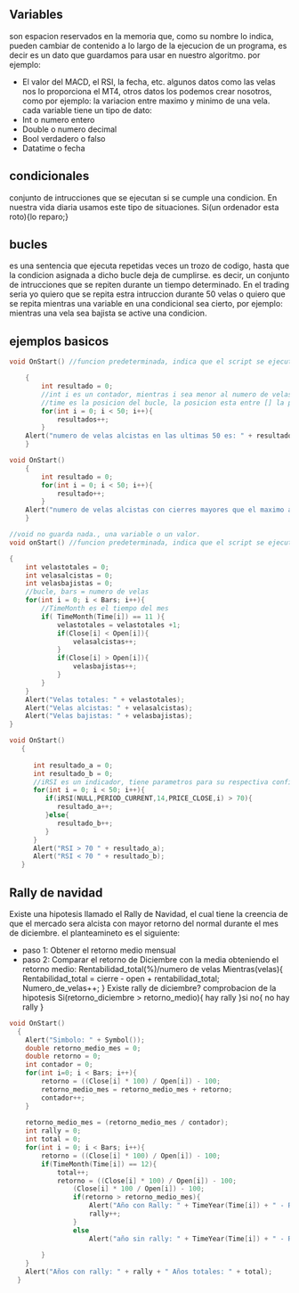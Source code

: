 ## Variables
son espacion reservados en la memoria que, como su nombre lo indica, pueden cambiar de contenido a lo largo de la ejecucion de un programa, es decir es un dato que guardamos para usar en nuestro algoritmo.
por ejemplo: 
- El valor del MACD, el RSI, la fecha, etc. 
algunos datos como las velas nos lo proporciona el MT4, otros datos los podemos crear nosotros, como por ejemplo: la variacion entre maximo y minimo de una vela.
cada variable tiene un tipo de dato: 
 - Int o numero entero
 - Double o numero decimal
 - Bool verdadero o falso 
 - Datatime o fecha

## condicionales

conjunto de intrucciones que se ejecutan si se cumple una condicion. En nuestra vida diaria usamos este tipo de situaciones. Si(un ordenador esta roto){lo reparo;}

## bucles 

es una sentencia que ejecuta repetidas veces un trozo de codigo, hasta que la condicion asignada a dicho bucle deja de cumplirse. es decir, un conjunto de intrucciones que se repiten durante un tiempo determinado.
En el trading seria yo quiero que se repita estra intruccion durante 50 velas o quiero que se repita mientras una variable en una condicional sea cierto, por ejemplo: mientras una vela sea bajista se active una condicion.

## ejemplos basicos
```c++
void OnStart() //funcion predeterminada, indica que el script se ejecutara en la grafica

    {
        int resultado = 0;
        //int i es un contador, mientras i sea menor al numero de velas, aumentar 1 al contador cada vez que se ejecute
        //time es la posicion del bucle, la posicion esta entre [] la posicion actual es [0], posicion anterior [1], ...., [n]
        for(int i = 0; i < 50; i++){ 
            resultados++;
        }
    Alert("numero de velas alcistas en las ultimas 50 es: " + resultado);
    }   
```
```c++
void OnStart()
    {
        int resultado = 0;
        for(int i = 0; i < 50; i++){
            resultado++;
        }
    Alert("numero de velas alcistas con cierres mayores que el maximo anterior: " + resultado);
    }
```

```c++
//void no guarda nada., una variable o un valor.
void onStart() //funcion predeterminada, indica que el script se ejecutara en la grafica

{
    int velastotales = 0;
    int velasalcistas = 0; 
    int velasbajistas = 0;
    //bucle, bars = numero de velas 
    for(int i = 0; i < Bars; i++){
        //TimeMonth es el tiempo del mes 
        if( TimeMonth(Time[i]) == 11 ){
            velastotales = velastotales +1;
            if(Close[i] < Open[i]){
                velasalcistas++;
            }
            if(Close[i] > Open[i]){
                velasbajistas++;
            }
        }
    }
    Alert("Velas totales: " + velastotales);
    Alert("Velas alcistas: " + velasalcistas);
    Alert("Velas bajistas: " + velasbajistas);
}
```
```c++
void OnStart()
   {
   
      int resultado_a = 0;
      int resultado_b = 0;
      //iRSI es un indicador, tiene parametros para su respectiva configuracion
      for(int i = 0; i < 50; i++){
         if(iRSI(NULL,PERIOD_CURRENT,14,PRICE_CLOSE,i) > 70){
            resultado_a++;
         }else{
            resultado_b++;
         }
      }
      Alert("RSI > 70 " + resultado_a);
      Alert("RSI < 70 " + resultado_b);     
   }
```


## Rally de navidad

Existe una hipotesis llamado el Rally de Navidad, el cual tiene la creencia de que el mercado sera alcista con mayor retorno del normal durante el mes de diciembre. 
el planteamineto es el siguiente:
- paso 1: Obtener el retorno medio mensual
- paso 2: Comparar el retorno de Diciembre con la media
obteniendo el retorno medio:
Rentabilidad_total(%)/numero de velas
Mientras(velas){
    Rentabilidad_total = cierre - open + rentabilidad_total;
    Numero_de_velas++;
}
Existe rally de diciembre? comprobacion de la hipotesis
Si(retorno_diciembre > retorno_medio){
    hay rally
}si no{
    no hay rally
}

```c++
void OnStart()
  {
    Alert("Simbolo: " + Symbol());
    double retorno_medio_mes = 0;
    double retorno = 0;
    int contador = 0;
    for(int i=0; i < Bars; i++){
        retorno = ((Close[i] * 100) / Open[i]) - 100;
        retorno_medio_mes = retorno_medio_mes + retorno;
        contador++; 
    }
    
    retorno_medio_mes = (retorno_medio_mes / contador);
    int rally = 0;
    int total = 0;
    for(int i = 0; i < Bars; i++){ 
        retorno = ((Close[i] * 100) / Open[i]) - 100;
        if(TimeMonth(Time[i]) == 12){
            total++;
            retorno = ((Close[i] * 100) / Open[i]) - 100;
                (Close[i] * 100 / Open[i]) - 100;
                if(retorno > retorno_medio_mes){
                    Alert("Año con Rally: " + TimeYear(Time[i]) + " - Retorno: " + retorno + " - Media: " + retorno_medio_mes);
                    rally++;
                }
                else
                    Alert("año sin rally: " + TimeYear(Time[i]) + " - Retorno: " + retorno + " - Media: " + retorno_medio_mes);
                    
        }
    }
    Alert("Años con rally: " + rally + " Años totales: " + total);  
  }
```
